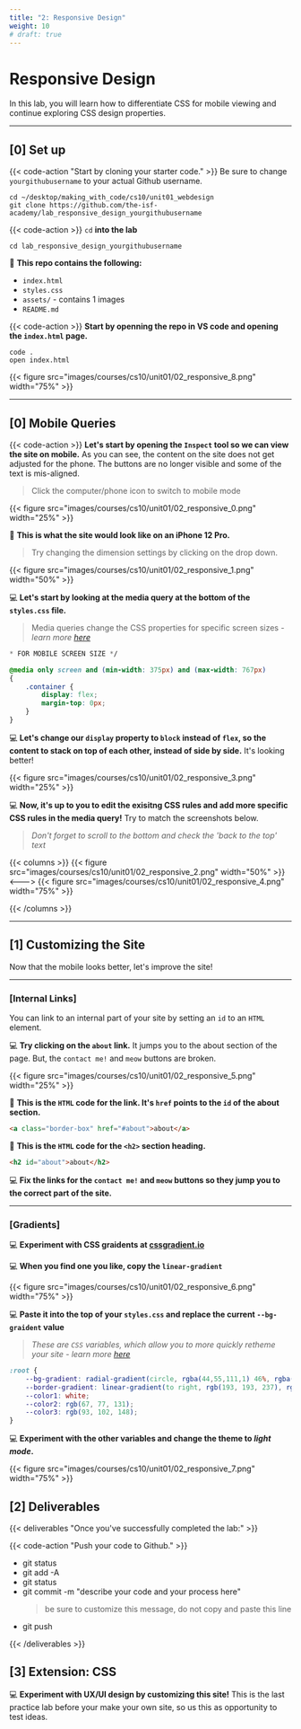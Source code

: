 ```yaml
---
title: "2: Responsive Design"
weight: 10
# draft: true
---
```



# Responsive Design 

In this lab, you will learn how to differentiate CSS for mobile viewing and continue exploring CSS design properties. 

---

## [0] Set up



{{< code-action "Start by cloning your starter code." >}} Be sure to change `yourgithubusername` to your actual Github username.
```shell
cd ~/desktop/making_with_code/cs10/unit01_webdesign
git clone https://github.com/the-isf-academy/lab_responsive_design_yourgithubusername
```

{{< code-action >}} `cd` **into the lab**
```shell
cd lab_responsive_design_yourgithubusername
```

📄 **This repo contains the following:**
- `index.html`
- `styles.css`
- `assets/` - contains 1 images
- `README.md`

{{< code-action >}} **Start by openning the repo in VS code and opening the `index.html` page.**
```shell
code .
open index.html
```

{{< figure src="images/courses/cs10/unit01/02_responsive_8.png" width="75%" >}}


---

## [0] Mobile Queries

{{< code-action >}} **Let's start by opening the `Inspect` tool so we can view the site on mobile.** As you can see, the content on the site does not get adjusted for the phone. The buttons are no longer visible and some of the text is mis-aligned. 
> Click the computer/phone icon to switch to mobile mode

{{< figure src="images/courses/cs10/unit01/02_responsive_0.png" width="25%" >}}

👀 **This is what the site would look like on an iPhone 12 Pro.** 
> Try changing the dimension settings by clicking on the drop down.

{{< figure src="images/courses/cs10/unit01/02_responsive_1.png" width="50%" >}}

💻 **Let's start by looking at the media query at the bottom of the `styles.css` file.** 
> Media queries change the CSS properties for specific screen sizes - *learn more [here](https://developer.mozilla.org/en-US/docs/Web/CSS/CSS_media_queries/Using_media_queries)*

```css
* FOR MOBILE SCREEN SIZE */

@media only screen and (min-width: 375px) and (max-width: 767px)
{
    .container {
        display: flex;
        margin-top: 0px;
    }
}
```

💻 **Let's change our `display` property to `block` instead of `flex`, so the content to stack on top of each other, instead of side by side.** It's looking better!

{{< figure src="images/courses/cs10/unit01/02_responsive_3.png" width="25%" >}}


💻 **Now, it's up to you to edit the exisitng CSS rules and add more specific CSS rules in the media query!** Try to match the screenshots below. 
> *Don't forget to scroll to the bottom and check the 'back to the top' text*

{{< columns >}}
{{< figure src="images/courses/cs10/unit01/02_responsive_2.png" width="50%" >}}
<--->
{{< figure src="images/courses/cs10/unit01/02_responsive_4.png" width="75%" >}}

{{< /columns >}}


---

## [1] Customizing the Site

Now that the mobile looks better, let's improve the site!

---

### [Internal Links]

You can link to an internal part of your site by setting an `id` to an `HTML` element. 

💻 **Try clicking on the `about` link.** It jumps you to the about section of the page. But, the `contact me!` and `meow` buttons are broken. 

{{< figure src="images/courses/cs10/unit01/02_responsive_5.png" width="25%" >}}

📖 **This is the `HTML` code for the link. It's `href` points to the `id` of the about section.**

```html
<a class="border-box" href="#about">about</a>
```

📖 **This is the `HTML` code for the `<h2>` section heading.**

```html
<h2 id="about">about</h2>
```

💻 **Fix the links for the `contact me!` and `meow` buttons so they jump you to the correct part of the site.**

---

### [Gradients]

💻 **Experiment with CSS graidents at [cssgradient.io](https://cssgradient.io/)**


💻 **When you find one you like, copy the `linear-gradient`**

{{< figure src="images/courses/cs10/unit01/02_responsive_6.png" width="75%" >}}

💻 **Paste it into the top of your `styles.css` and replace the current `--bg-graident` value**
> *These are `CSS` variables, which allow you to more quickly retheme your site - learn more [here](https://developer.mozilla.org/en-US/docs/Web/CSS/Using_CSS_custom_properties)*
```css
:root {
    --bg-gradient: radial-gradient(circle, rgba(44,55,111,1) 46%, rgba(87,26,70,1) 100%);
    --border-gradient: linear-gradient(to right, rgb(193, 193, 237), rgb(234, 193, 255)) 1;
    --color1: white;
    --color2: rgb(67, 77, 131);
    --color3: rgb(93, 102, 148);
}
```

💻 **Experiment with the other variables and change the theme to *light mode*.**

{{< figure src="images/courses/cs10/unit01/02_responsive_7.png" width="75%" >}}




## [2] Deliverables

{{< deliverables "Once you've successfully completed the lab:" >}}  


{{< code-action "Push your code to Github." >}}
- git status
- git add -A
- git status
- git commit -m "describe your code and your process here"
  > be sure to customize this message, do not copy and paste this line
- git push

{{< /deliverables >}}



## [3] Extension: CSS  

💻 **Experiment with UX/UI design by customizing this site!** This is the last practice lab before your make your own site, so us this as opportunity to test ideas. 

